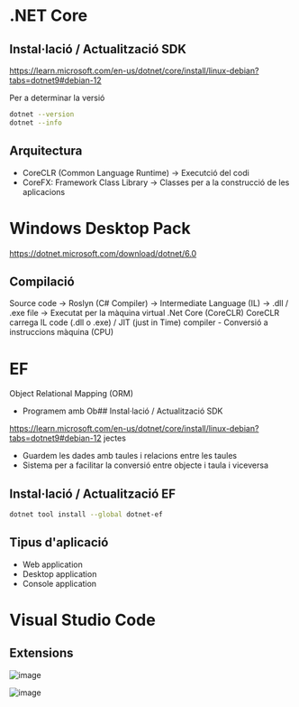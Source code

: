 # .NET Core

## Instal·lació / Actualització SDK

https://learn.microsoft.com/en-us/dotnet/core/install/linux-debian?tabs=dotnet9#debian-12

Per a determinar la versió

```bash
dotnet --version
dotnet --info
``` 

## Arquitectura

* CoreCLR (Common Language Runtime) -> Executció del codi
* CoreFX: Framework Class Library -> Classes per a la construcció de les aplicacions

# Windows Desktop Pack

https://dotnet.microsoft.com/download/dotnet/6.0


## Compilació

Source code -> Roslyn (C# Compiler) -> Intermediate Language (IL) -> .dll / .exe file -> Executat per la màquina virtual .Net Core (CoreCLR) 
CoreCLR carrega IL code (.dll o .exe) / JIT (just in Time) compiler - Conversió a instruccions màquina (CPU)  

# EF

Object Relational Mapping (ORM)
* Programem amb Ob## Instal·lació / Actualització SDK

https://learn.microsoft.com/en-us/dotnet/core/install/linux-debian?tabs=dotnet9#debian-12
jectes
* Guardem les dades amb taules i relacions entre les taules
* Sistema per a facilitar la conversió entre objecte i taula i viceversa

## Instal·lació / Actualització EF

```bash
dotnet tool install --global dotnet-ef
```

## Tipus d'aplicació

* Web application
* Desktop application
* Console application 

# Visual Studio Code
## Extensions

![image](https://github.com/user-attachments/assets/40b1ea28-dc9f-4dcc-b49e-a825db0dd256)

![image](https://github.com/user-attachments/assets/a2efa583-f937-4992-a975-f25354668e70)

